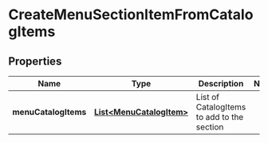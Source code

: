 
# CreateMenuSectionItemFromCatalogItems

## Properties
Name | Type | Description | Notes
------------ | ------------- | ------------- | -------------
**menuCatalogItems** | [**List&lt;MenuCatalogItem&gt;**](MenuCatalogItem.md) | List of CatalogItems to add to the section | 



